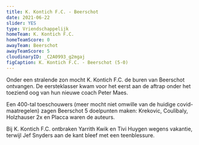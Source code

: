 ```yaml
---
title: K. Kontich F.C. - Beerschot
date: 2021-06-22
slider: YES
type: Vriendschappelijk
homeTeam: K. Kontich F.C.
homeTeamScore: 0
awayTeam: Beerschot
awayTeamScore: 5
cloudinaryID: _C2A0993_g2mgaj
figCaption: K. Kontich F.C. - Beerschot (5-0)
---
```

Onder een stralende zon mocht K. Kontich F.C. de buren van Beerschot ontvangen. De eersteklasser kwam voor het eerst aan de aftrap onder het toeziend oog van hun nieuwe coach Peter Maes.

Een 400-tal toeschouwers (meer mocht niet omwille van de huidige covid-maatregelen) zagen Beerschot 5 doelpunten maken: Krekovic, Coulibaly, Holzhauser 2x en Placca waren de auteurs.

Bij K. Kontich F.C. ontbraken Yarrith Kwik en Tivi Huygen wegens vakantie, terwijl Jef Snyders aan de kant bleef met een teenblessure.
